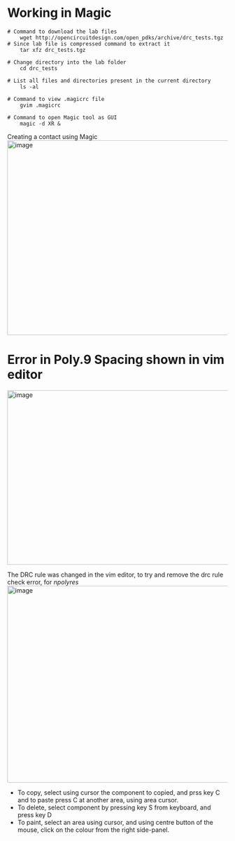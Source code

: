 # Working in Magic
    # Command to download the lab files
        wget http://opencircuitdesign.com/open_pdks/archive/drc_tests.tgz
    # Since lab file is compressed command to extract it
        tar xfz drc_tests.tgz
    
    # Change directory into the lab folder
        cd drc_tests
    
    # List all files and directories present in the current directory
        ls -al
    
    # Command to view .magicrc file
        gvim .magicrc
    
    # Command to open Magic tool as GUI
        magic -d XR &

Creating a contact using Magic
<img width="698" height="444" alt="image" src="https://github.com/user-attachments/assets/d2a27e0a-b1d5-4ab1-bd2a-b1a7947e8c1f" />

# Error in Poly.9 Spacing shown in vim editor
<img width="603" height="398" alt="image" src="https://github.com/user-attachments/assets/2ee6c9ef-f936-4ff4-a2b8-c06180c4f4f0" />

The DRC rule was changed in the vim editor, to try and remove the drc rule check error, for _npolyres_
<img width="921" height="449" alt="image" src="https://github.com/user-attachments/assets/611eaa31-a22a-4c21-b188-9a30db78ca88" />

- To copy, select using cursor the component to copied, and prss key C and to paste press C at another area, using area cursor.
- To delete, select component by pressing key S from keyboard, and press key D
- To paint, select an area using cursor, and using centre button of the mouse, click on the colour from the right side-panel.
